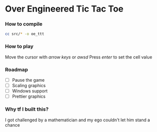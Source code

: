 # Over Engineered Tic Tac Toe

### How to compile
```bash
cc src/* -o oe_ttt
```

### How to play
Move the cursor with *arrow keys* or *awsd*
Press *enter* to set the cell value

### Roadmap
 - [ ] Pause the game
 - [ ] Scaling graphics
 - [ ] Windows support
 - [ ] Prettier graphics 

### Why tf I built this?
I got challenged by a mathematician and my ego couldn't let him stand a chance